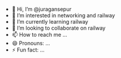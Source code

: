 - 👋 Hi, I’m @juragansepur
- 👀 I’m interested in networking and railway
- 🌱 I’m currently learning railway
- 💞️ I’m looking to collaborate on railway
- 📫 How to reach me ...
- 😄 Pronouns: ...
- ⚡ Fun fact: ...

<!---
juragansepur/juragansepur is a ✨ special ✨ repository because its `README.md` (this file) appears on your GitHub profile.
You can click the Preview link to take a look at your changes.
--->
